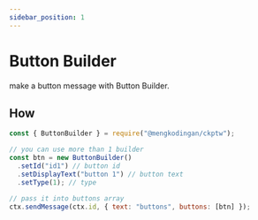 ```yaml
---
sidebar_position: 1
---
```


# Button Builder

make a button message with Button Builder.

## How

```js
const { ButtonBuilder } = require("@mengkodingan/ckptw");

// you can use more than 1 builder
const btn = new ButtonBuilder()
  .setId("id1") // button id
  .setDisplayText("button 1") // button text
  .setType(1); // type

// pass it into buttons array
ctx.sendMessage(ctx.id, { text: "buttons", buttons: [btn] });
```